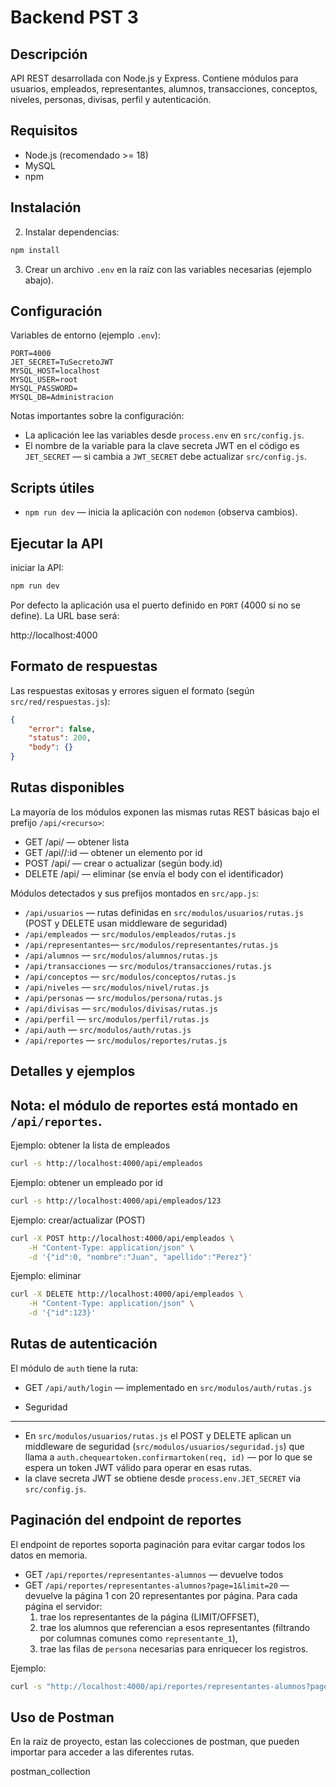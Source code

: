 
# Backend PST 3

Descripción
-----------
API REST desarrollada con Node.js y Express. Contiene módulos para usuarios, empleados, representantes, alumnos, transacciones, conceptos, niveles, personas, divisas, perfil y autenticación.

Requisitos
----------
- Node.js (recomendado >= 18)
- MySQL
- npm

Instalación
-----------

2. Instalar dependencias:
```bash
npm install
```

3. Crear un archivo `.env` en la raíz con las variables necesarias (ejemplo abajo).

Configuración
-------------
Variables de entorno (ejemplo `.env`):

```
PORT=4000
JET_SECRET=TuSecretoJWT
MYSQL_HOST=localhost
MYSQL_USER=root
MYSQL_PASSWORD=
MYSQL_DB=Administracion
```

Notas importantes sobre la configuración:
- La aplicación lee las variables desde `process.env` en `src/config.js`.
- El nombre de la variable para la clave secreta JWT en el código es `JET_SECRET`  — si cambia a `JWT_SECRET` debe actualizar `src/config.js`.

Scripts útiles
-------------
- `npm run dev` — inicia la aplicación con `nodemon` (observa cambios).

Ejecutar la API
--------------
iniciar la API:

```bash
npm run dev
```

Por defecto la aplicación usa el puerto definido en `PORT` (4000 si no se define). La URL base será:

http://localhost:4000

Formato de respuestas
---------------------
Las respuestas exitosas y errores siguen el formato (según `src/red/respuestas.js`):

```json
{
	"error": false,
	"status": 200,
	"body": {}
}
```

Rutas disponibles
------------------
La mayoría de los módulos exponen las mismas rutas REST básicas bajo el prefijo `/api/<recurso>`:

- GET /api/<recurso>        — obtener lista
- GET /api/<recurso>/:id    — obtener un elemento por id
- POST /api/<recurso>       — crear o actualizar (según body.id)
- DELETE /api/<recurso>     — eliminar (se envía el body con el identificador)

Módulos detectados y sus prefijos montados en `src/app.js`:

- `/api/usuarios`      — rutas definidas en `src/modulos/usuarios/rutas.js` (POST y DELETE usan middleware de seguridad)
- `/api/empleados`     — `src/modulos/empleados/rutas.js`
- `/api/representantes`— `src/modulos/representantes/rutas.js`
- `/api/alumnos`       — `src/modulos/alumnos/rutas.js`
- `/api/transacciones` — `src/modulos/transacciones/rutas.js`
- `/api/conceptos`     — `src/modulos/conceptos/rutas.js`
- `/api/niveles`       — `src/modulos/nivel/rutas.js`
- `/api/personas`      — `src/modulos/persona/rutas.js`
- `/api/divisas`       — `src/modulos/divisas/rutas.js`
- `/api/perfil`        — `src/modulos/perfil/rutas.js`
- `/api/auth`          — `src/modulos/auth/rutas.js`
- `/api/reportes`      — `src/modulos/reportes/rutas.js`



Detalles y ejemplos
--------------------
Nota: el módulo de reportes está montado en `/api/reportes`.
--------------------
Ejemplo: obtener la lista de empleados

```bash
curl -s http://localhost:4000/api/empleados
```

Ejemplo: obtener un empleado por id

```bash
curl -s http://localhost:4000/api/empleados/123
```

Ejemplo: crear/actualizar (POST)

```bash
curl -X POST http://localhost:4000/api/empleados \
	-H "Content-Type: application/json" \
	-d '{"id":0, "nombre":"Juan", "apellido":"Perez"}'
```

Ejemplo: eliminar

```bash
curl -X DELETE http://localhost:4000/api/empleados \
	-H "Content-Type: application/json" \
	-d '{"id":123}'
```

Rutas de autenticación
----------------------
El módulo de `auth` tiene la ruta:

- GET `/api/auth/login` — implementado en `src/modulos/auth/rutas.js`


- Seguridad
---------
- En `src/modulos/usuarios/rutas.js` el POST y DELETE aplican un middleware de seguridad (`src/modulos/usuarios/seguridad.js`) que llama a `auth.chequeartoken.confirmartoken(req, id)` — por lo que se espera un token JWT válido para operar en esas rutas.
- la clave secreta JWT se obtiene desde `process.env.JET_SECRET` via `src/config.js`.

Paginación del endpoint de reportes
----------------------------------
El endpoint de reportes soporta paginación para evitar cargar todos los datos en memoria.

- GET `/api/reportes/representantes-alumnos` — devuelve todos 
- GET `/api/reportes/representantes-alumnos?page=1&limit=20` — devuelve la página 1 con 20 representantes por página. Para cada página el servidor:
	1. trae los representantes de la página (LIMIT/OFFSET),
	2. trae los alumnos que referencian a esos representantes (filtrando por columnas comunes como `representante_1`),
	3. trae las filas de `persona` necesarias para enriquecer los registros.

Ejemplo:

```bash
curl -s "http://localhost:4000/api/reportes/representantes-alumnos?page=1&limit=20"
```


Uso de Postman
----------------------
En la raiz de proyecto, estan las colecciones de postman, que pueden importar
para acceder a las diferentes rutas.

postman_collection
